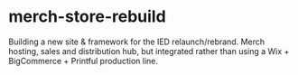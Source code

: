 # merch-store-rebuild
Building a new site &amp; framework for the IED relaunch/rebrand. Merch hosting, sales and distribution hub, but integrated rather than using a Wix + BigCommerce + Printful production line. 
